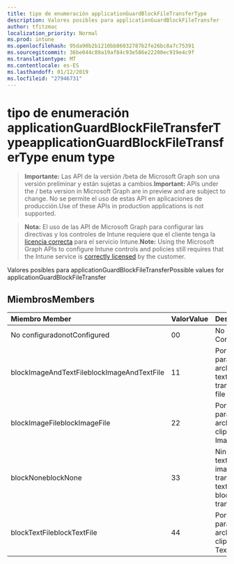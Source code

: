 ```yaml
---
title: tipo de enumeración applicationGuardBlockFileTransferType
description: Valores posibles para applicationGuardBlockFileTransfer
author: tfitzmac
localization_priority: Normal
ms.prod: intune
ms.openlocfilehash: 95da90b2b1210bb86032787b2fe26bc8a7c75391
ms.sourcegitcommit: 36be044c89a19af84c93e586e22200ec919e4c9f
ms.translationtype: MT
ms.contentlocale: es-ES
ms.lasthandoff: 01/12/2019
ms.locfileid: "27946731"
---
```

# <a name="applicationguardblockfiletransfertype-enum-type"></a><span data-ttu-id="d3b1b-103">tipo de enumeración applicationGuardBlockFileTransferType</span><span class="sxs-lookup"><span data-stu-id="d3b1b-103">applicationGuardBlockFileTransferType enum type</span></span>

> <span data-ttu-id="d3b1b-104">**Importante:** Las API de la versión /beta de Microsoft Graph son una versión preliminar y están sujetas a cambios.</span><span class="sxs-lookup"><span data-stu-id="d3b1b-104">**Important:** APIs under the / beta version in Microsoft Graph are in preview and are subject to change.</span></span> <span data-ttu-id="d3b1b-105">No se permite el uso de estas API en aplicaciones de producción.</span><span class="sxs-lookup"><span data-stu-id="d3b1b-105">Use of these APIs in production applications is not supported.</span></span>

> <span data-ttu-id="d3b1b-106">**Nota:** El uso de las API de Microsoft Graph para configurar las directivas y los controles de Intune requiere que el cliente tenga la [licencia correcta](https://go.microsoft.com/fwlink/?linkid=839381) para el servicio Intune.</span><span class="sxs-lookup"><span data-stu-id="d3b1b-106">**Note:** Using the Microsoft Graph APIs to configure Intune controls and policies still requires that the Intune service is [correctly licensed](https://go.microsoft.com/fwlink/?linkid=839381) by the customer.</span></span>

<span data-ttu-id="d3b1b-107">Valores posibles para applicationGuardBlockFileTransfer</span><span class="sxs-lookup"><span data-stu-id="d3b1b-107">Possible values for applicationGuardBlockFileTransfer</span></span>
## <a name="members"></a><span data-ttu-id="d3b1b-108">Miembros</span><span class="sxs-lookup"><span data-stu-id="d3b1b-108">Members</span></span>
|<span data-ttu-id="d3b1b-109">Miembro	</span><span class="sxs-lookup"><span data-stu-id="d3b1b-109">Member</span></span>|<span data-ttu-id="d3b1b-110">Valor</span><span class="sxs-lookup"><span data-stu-id="d3b1b-110">Value</span></span>|<span data-ttu-id="d3b1b-111">Descripción</span><span class="sxs-lookup"><span data-stu-id="d3b1b-111">Description</span></span>|
|:---|:---|:---|
|<span data-ttu-id="d3b1b-112">No configurado</span><span class="sxs-lookup"><span data-stu-id="d3b1b-112">notConfigured</span></span>|<span data-ttu-id="d3b1b-113">0</span><span class="sxs-lookup"><span data-stu-id="d3b1b-113">0</span></span>|<span data-ttu-id="d3b1b-114">No configurado</span><span class="sxs-lookup"><span data-stu-id="d3b1b-114">Not Configured</span></span>|
|<span data-ttu-id="d3b1b-115">blockImageAndTextFile</span><span class="sxs-lookup"><span data-stu-id="d3b1b-115">blockImageAndTextFile</span></span>|<span data-ttu-id="d3b1b-116">1</span><span class="sxs-lookup"><span data-stu-id="d3b1b-116">1</span></span>|<span data-ttu-id="d3b1b-117">Portapapeles de bloque para transferir el archivo de imagen y texto</span><span class="sxs-lookup"><span data-stu-id="d3b1b-117">Block clipboard to transfer Image and Text file</span></span>|
|<span data-ttu-id="d3b1b-118">blockImageFile</span><span class="sxs-lookup"><span data-stu-id="d3b1b-118">blockImageFile</span></span>|<span data-ttu-id="d3b1b-119">2</span><span class="sxs-lookup"><span data-stu-id="d3b1b-119">2</span></span>|<span data-ttu-id="d3b1b-120">Portapapeles de bloque para transferir el archivo de imagen</span><span class="sxs-lookup"><span data-stu-id="d3b1b-120">Block clipboard to transfer Image file</span></span>|
|<span data-ttu-id="d3b1b-121">blockNone</span><span class="sxs-lookup"><span data-stu-id="d3b1b-121">blockNone</span></span>|<span data-ttu-id="d3b1b-122">3</span><span class="sxs-lookup"><span data-stu-id="d3b1b-122">3</span></span>|<span data-ttu-id="d3b1b-123">Ninguno de archivo de texto o archivo de imagen se bloquea de transferencia</span><span class="sxs-lookup"><span data-stu-id="d3b1b-123">Neither of text file or image file is blocked from transferring</span></span>|
|<span data-ttu-id="d3b1b-124">blockTextFile</span><span class="sxs-lookup"><span data-stu-id="d3b1b-124">blockTextFile</span></span>|<span data-ttu-id="d3b1b-125">4</span><span class="sxs-lookup"><span data-stu-id="d3b1b-125">4</span></span>|<span data-ttu-id="d3b1b-126">Portapapeles de bloque para transferir el archivo de texto</span><span class="sxs-lookup"><span data-stu-id="d3b1b-126">Block clipboard to transfer Text file</span></span>|





